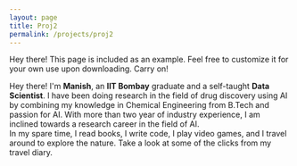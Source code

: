 ```yaml
---
layout: page
title: Proj2
permalink: /projects/proj2
---
```


<p class="message">
  Hey there! This page is included as an example. Feel free to customize it
  for your own use upon downloading. Carry on!
</p>

Hey there! I'm <strong>Manish</strong>, an <strong>IIT Bombay</strong> graduate and a self-taught
<strong>Data Scientist</strong>. I have been doing research in the field of drug discovery
using AI by combining my knowledge in Chemical Engineering from B.Tech and passion for
AI. With more than two year of industry experience, I am inclined towards a research career
in the field of AI. <br>In my spare time, I read books, I write code, I
play video games, and I travel around to explore the nature. Take a look at some
of the clicks from my travel diary.